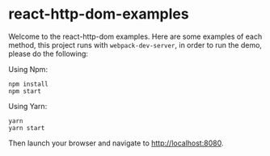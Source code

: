 # react-http-dom-examples

Welcome to the react-http-dom examples.
Here are some examples of each method, this project runs with `webpack-dev-server`, in order to run the demo, please do the following:

Using Npm:

```
npm install
npm start
```

Using Yarn:

```
yarn
yarn start
```

Then launch your browser and navigate to [http://localhost:8080](http://localhost:8080).
